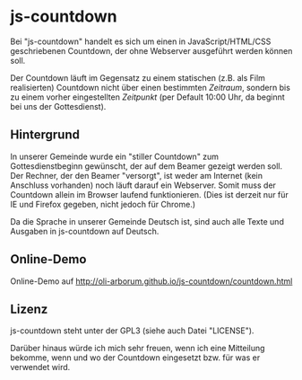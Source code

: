 # js-countdown
Bei "js-countdown" handelt es sich um einen in JavaScript/HTML/CSS geschriebenen Countdown, der ohne Webserver ausgeführt werden können soll.

Der Countdown läuft im Gegensatz zu einem statischen (z.B. als Film realisierten) Countdown nicht über einen bestimmten *Zeitraum*, sondern bis zu einem vorher eingestellten *Zeitpunkt* (per Default 10:00 Uhr, da beginnt bei uns der Gottesdienst).

## Hintergrund
In unserer Gemeinde wurde ein "stiller Countdown" zum Gottesdienstbeginn gewünscht, der auf dem Beamer gezeigt werden soll. Der Rechner, der den Beamer "versorgt", ist weder am Internet (kein Anschluss vorhanden) noch läuft darauf ein Webserver. Somit muss der Countdown allein im Browser laufend funktionieren. (Dies ist derzeit nur für IE und Firefox gegeben, nicht jedoch für Chrome.)

Da die Sprache in unserer Gemeinde Deutsch ist, sind auch alle Texte und Ausgaben in js-countdown auf Deutsch.

## Online-Demo
Online-Demo auf http://oli-arborum.github.io/js-countdown/countdown.html

## Lizenz
js-countdown steht unter der GPL3 (siehe auch Datei "LICENSE").

Darüber hinaus würde ich mich sehr freuen, wenn ich eine Mitteilung bekomme, wenn und wo der Countdown eingesetzt bzw. für was er verwendet wird. 
